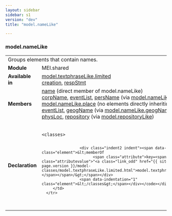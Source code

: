 ```yaml
---
layout: sidebar
sidebar: s1
version: "dev"
title: "model.nameLike"

---
```


<div class="classSpec model">
   <h3 id="model.nameLike">model.nameLike</h3>
   <table class="wovenodd">
      <tr>
         <td colspan="2" class="wovenodd-col2">Groups elements that contain names.</td>
      </tr>
      <tr>
         <td class="wovenodd-col1"><strong>Module</strong></td>
         <td class="wovenodd-col2">MEI.shared</td>
      </tr>
      <tr>
         <td class="wovenodd-col1"><strong>Available in</strong></td>
         <td class="wovenodd-col2">
            <div class="parent">
               <div><a class="link_odd_classSpec" href="{{ site.baseurl }}/{{ page.version }}/model-classes/model.textphraseLike.limited.html">model.textphraseLike.limited</a></div>
               <div><a class="link_odd_elementSpec" href="{{ site.baseurl }}/{{ page.version }}/elements/creation.html">creation</a>, <a class="link_odd_elementSpec" href="{{ site.baseurl }}/{{ page.version }}/elements/respStmt.html">respStmt</a></div>
            </div>
         </td>
      </tr>
      <tr>
         <td class="wovenodd-col1"><strong>Members</strong></td>
         <td class="wovenodd-col2">
            <div class="parent">
               <div><a class="link_odd_elementSpec" href="{{ site.baseurl }}/{{ page.version }}/elements/name.html">name</a> (direct member of model.nameLike)
               </div>
               <div><a class="link_odd_elementSpec" href="{{ site.baseurl }}/{{ page.version }}/model-classes/corpName.html">corpName</a>, <a class="link_odd_elementSpec" href="{{ site.baseurl }}/{{ page.version }}/model-classes/eventList.html">eventList</a>, <a class="link_odd_elementSpec" href="{{ site.baseurl }}/{{ page.version }}/model-classes/persName.html">persName</a><span> (via <a class="link_odd_classSpec" href="{{ site.baseurl }}/{{ page.version }}/model-classes/model.nameLike.agent.html">model.nameLike.agent</a>)</span></div>
               <div><span><a class="link_odd_classSpec" href="{{ site.baseurl }}/{{ page.version }}/model-classes/model.nameLike.place.html">model.nameLike.place</a> (no elements directly inheriting from this class)</span></div>
               <div><a class="link_odd_elementSpec" href="{{ site.baseurl }}/{{ page.version }}/model-classes/eventList.html">eventList</a>, <a class="link_odd_elementSpec" href="{{ site.baseurl }}/{{ page.version }}/model-classes/geogName.html">geogName</a><span> (via <a class="link_odd_classSpec" href="{{ site.baseurl }}/{{ page.version }}/model-classes/model.nameLike.geogName.html">model.nameLike.geogName</a>)</span></div>
               <div><a class="link_odd_elementSpec" href="{{ site.baseurl }}/{{ page.version }}/model-classes/physLoc.html">physLoc</a>, <a class="link_odd_elementSpec" href="{{ site.baseurl }}/{{ page.version }}/model-classes/repository.html">repository</a><span> (via <a class="link_odd_classSpec" href="{{ site.baseurl }}/{{ page.version }}/model-classes/model.repositoryLike.html">model.repositoryLike</a>)</span></div>
            </div>
         </td>
      </tr>
      <tr>
         <td class="wovenodd-col1"><strong>Declaration</strong></td>
         <td class="wovenodd-col2">
            <div class="code" xml:space="preserve" data-lang="ODD"><code>
                  <div class="indent1 indent"><span data-indentation="1" class="element">&lt;classes&gt;</span>
                     
                     <div class="indent2 indent"><span data-indentation="2" class="element">&lt;memberOf
                           <span class="attribute">key=<span class="attributevalue">"<a class="link_odd" href="{{ site.baseurl }}/{{ page.version }}/model-classes/model.textphraseLike.limited.html">model.textphraseLike.limited</a>"</span></span>/&gt;</span></div>
                     <span data-indentation="1" class="element">&lt;/classes&gt;</span></div></code></div>
         </td>
      </tr>
   </table>
</div>